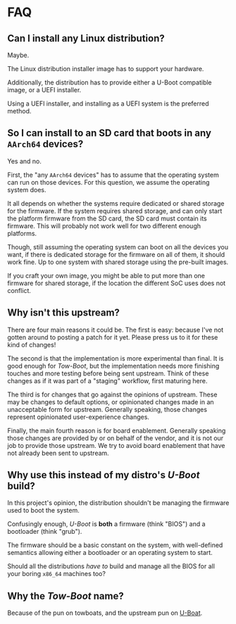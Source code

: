FAQ
===

Can I install any Linux distribution?
-------------------------------------

Maybe.

The Linux distribution installer image has to support your hardware.

Additionally, the distribution has to provide either a U-Boot compatible image,
or a UEFI installer.

Using a UEFI installer, and installing as a UEFI system is the preferred
method.


So I can install to an SD card that boots in any `AArch64` devices?
-------------------------------------------------------------------

Yes and no.

First, the "any `AArch64` devices" has to assume that the operating system can
run on those devices. For this question, we assume the operating system does.

It all depends on whether the systems require dedicated or shared storage for
the firmware. If the system requires shared storage, and can only start the
platform firmware from the SD card, the SD card must contain its firmware. This
will probably not work well for two different enough platforms.

Though, still assuming the operating system can boot on all the devices you
want, if there is dedicated storage for the firmware on all of them, it should
work fine. Up to one system with shared storage using the pre-built images.

If you craft your own image, you might be able to put more than one firmware
for shared storage, if the location the different SoC uses does not conflict.


Why isn't this upstream?
------------------------

There are four main reasons it could be. The first is easy: because I've not
gotten around to posting a patch for it yet. Please press us to it for these
kind of changes!

The second is that the implementation is more experimental than final. It is
good enough for *Tow-Boot*, but the implementation needs more finishing touches
and more testing before being sent upstream. Think of these changes as if it
was part of a "staging" workflow, first maturing here.

The third is for changes that go against the opinions of upstream. These may
be changes to default options, or opinionated changes made in an unacceptable
form for upstream. Generally speaking, those changes represent opinionated
user-experience changes.

Finally, the main fourth reason is for board enablement. Generally speaking
those changes are provided by or on behalf of the vendor, and it is not our job
to provide those upstream. We try to avoid board enablement that have not
already been sent to upstream.


Why use this instead of my distro's *U-Boot* build?
---------------------------------------------------

In this project's opinion, the distribution shouldn't be managing the firmware
used to boot the system.

Confusingly enough, *U-Boot* is **both** a firmware (think "BIOS") and a
bootloader (think "grub").

The firmware should be a basic constant on the system, with well-defined
semantics allowing either a bootloader or an operating system to start.

Should all the distributions *have to* build and manage all the BIOS for all
your boring `x86_64` machines too?


Why the *Tow-Boot* name?
------------------------

Because of the pun on towboats, and the upstream pun on
[U-Boat](https://en.wikipedia.org/wiki/U-boat).
